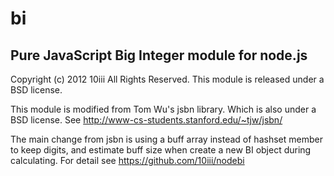 bi
==
Pure JavaScript Big Integer module for node.js
----------------------------------------------
Copyright (c)  2012  10iii 
All Rights Reserved. 
This module is released under a BSD license. 

This module is modified from Tom Wu's jsbn library. Which is also under a BSD license. 
See <http://www-cs-students.stanford.edu/~tjw/jsbn/> 

The main change from jsbn is using a buff array instead of hashset member to keep digits, and estimate buff size when create a new BI object during calculating. 
For detail see <https://github.com/10iii/nodebi> 
